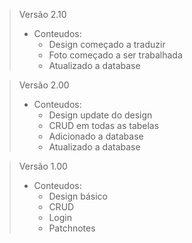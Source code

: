 
>Versão 2.10
> - Conteudos:
>   - Design começado a traduzir
>   - Foto começado a ser trabalhada
>   - Atualizado a database

>Versão 2.00
> - Conteudos:
>   - Design update do design
>   - CRUD em todas as tabelas
>   - Adicionado a database
>   - Atualizado a database

>Versão 1.00
> - Conteudos:
>   - Design básico
>   - CRUD
>   - Login
>   - Patchnotes
